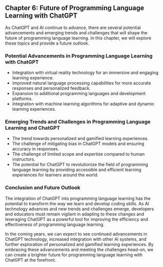 Chapter 6: Future of Programming Language Learning with ChatGPT
---------------------------------------------------------------

As ChatGPT and AI continue to advance, there are several potential advancements and emerging trends and challenges that will shape the future of programming language learning. In this chapter, we will explore these topics and provide a future outlook.

### Potential Advancements in Programming Language Learning with ChatGPT

* Integration with virtual reality technology for an immersive and engaging learning experience.
* Improved natural language processing capabilities for more accurate responses and personalized feedback.
* Expansion to additional programming languages and development platforms.
* Integration with machine learning algorithms for adaptive and dynamic learning experiences.

### Emerging Trends and Challenges in Programming Language Learning and ChatGPT

* The trend towards personalized and gamified learning experiences.
* The challenge of mitigating bias in ChatGPT models and ensuring accuracy in responses.
* The challenge of limited scope and expertise compared to human instructors.
* The potential for ChatGPT to revolutionize the field of programming language learning by providing accessible and efficient learning experiences for learners around the world.

### Conclusion and Future Outlook

The integration of ChatGPT into programming language learning has the potential to transform the way we learn and develop coding skills. As AI technology advances and new trends and challenges emerge, developers and educators must remain vigilant in adapting to these changes and leveraging ChatGPT as a powerful tool for improving the efficiency and effectiveness of programming language learning.

In the coming years, we can expect to see continued advancements in ChatGPT technology, increased integration with other AI systems, and further exploration of personalized and gamified learning experiences. By embracing these advancements and meeting the challenges head-on, we can create a brighter future for programming language learning with ChatGPT at the forefront.
